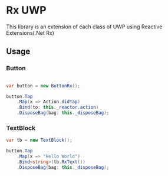 # Rx UWP

This library is an extension of each class of UWP using Reactive Extensions(.Net Rx)

## Usage

### Button

```c#

var button = new ButtonRx();

button.Tap
    .Map(x => Action.didTap)
    .Bind(to: this._reactor.action)
    .DisposeBag(bag: this._disposeBag);

```

### TextBlock

```c#
var tb = new TextBlock();

button.Tap
    .Map(x => "Hello World")
    .Bind<string>(tb.RxText())
    .DisposeBag(bag: this._disposeBag);
```